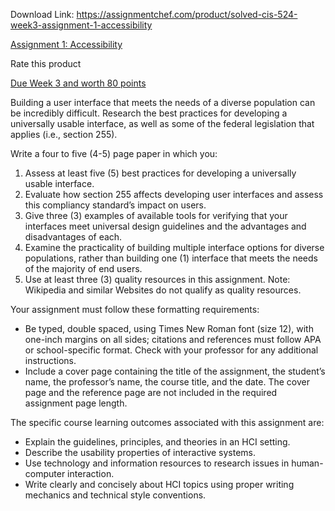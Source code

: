 Download Link: https://assignmentchef.com/product/solved-cis-524-week3-assignment-1-accessibility
<br>
<p class="title"><a href="https://blackboard.strayer.edu/bbcswebdav/pid-21126141-dt-content-rid-58856479_4/xid-58856479_4" rel="nofollow">Assignment 1: Accessibility</a>

<span class="kksr-muted">Rate this product</span>

<a href="https://blackboard.strayer.edu/bbcswebdav/pid-21126141-dt-content-rid-58856479_4/xid-58856479_4" rel="nofollow">Due Week 3 and worth 80 points</a>

Building a user interface that meets the needs of a diverse population can be incredibly difficult. Research the best practices for developing a universally usable interface, as well as some of the federal legislation that applies (i.e., section 255).

Write a four to five (4-5) page paper in which you:

<ol>

 <li>Assess at least five (5) best practices for developing a universally usable interface.</li>

 <li>Evaluate how section 255 affects developing user interfaces and assess this compliancy standard’s impact on users.</li>

 <li>Give three (3) examples of available tools for verifying that your interfaces meet universal design guidelines and the advantages and disadvantages of each.</li>

 <li>Examine the practicality of building multiple interface options for diverse populations, rather than building one (1) interface that meets the needs of the majority of end users.</li>

 <li>Use at least three (3) quality resources in this assignment. Note: Wikipedia and similar Websites do not qualify as quality resources.</li>

</ol>

Your assignment must follow these formatting requirements:

<ul>

 <li>Be typed, double spaced, using Times New Roman font (size 12), with one-inch margins on all sides; citations and references must follow APA or school-specific format. Check with your professor for any additional instructions.</li>

 <li>Include a cover page containing the title of the assignment, the student’s name, the professor’s name, the course title, and the date. The cover page and the reference page are not included in the required assignment page length.</li>

</ul>

The specific course learning outcomes associated with this assignment are:

<ul>

 <li>Explain the guidelines, principles, and theories in an HCI setting.</li>

 <li>Describe the usability properties of interactive systems.</li>

 <li>Use technology and information resources to research issues in human-computer interaction.</li>

 <li>Write clearly and concisely about HCI topics using proper writing mechanics and technical style conventions.</li>